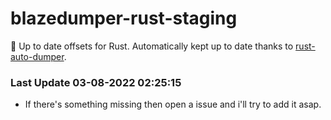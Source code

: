 # blazedumper-rust-staging

🚀 Up to date offsets for Rust. Automatically kept up to date thanks to [rust-auto-dumper](https://github.com/Akandesh/rust-auto-dumper).


### Last Update 03-08-2022 02:25:15
- If there's something missing then open a issue and i'll try to add it asap.